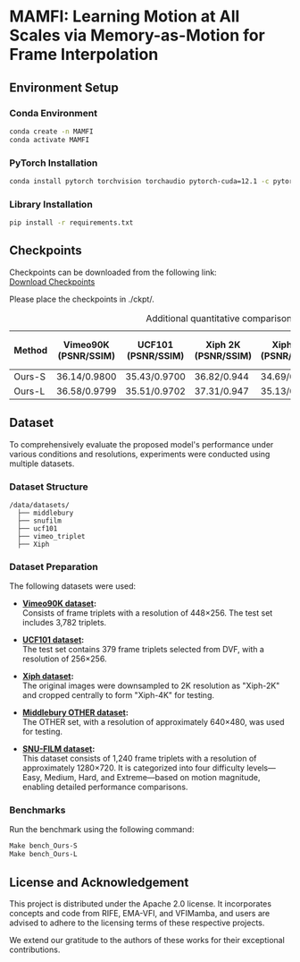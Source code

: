 # MAMFI: Learning Motion at All Scales via Memory-as-Motion for Frame Interpolation

## Environment Setup

### Conda Environment
```bash
conda create -n MAMFI
conda activate MAMFI
```

### PyTorch Installation
```bash
conda install pytorch torchvision torchaudio pytorch-cuda=12.1 -c pytorch -c nvidia
```

### Library Installation
```bash
pip install -r requirements.txt
```

## Checkpoints
Checkpoints can be downloaded from the following link:  
[Download Checkpoints](https://www.dropbox.com/scl/fo/jfrlewqa05v2kkppab49n/AB75DTo_Pns0ZtJHu07z6Dg?rlkey=ljjhn7kxkbn8liyta35s35if0&dl=0)

Please place the checkpoints in ./ckpt/.

<table>
  <caption>Additional quantitative comparison across benchmarks with Test-Time Augmentation (TTA) disabled </caption>
  <thead>
    <tr>
      <th>Method</th>
      <th>Vimeo90K (PSNR/SSIM)</th>
      <th>UCF101 (PSNR/SSIM)</th>
      <th>Xiph 2K (PSNR/SSIM)</th>
      <th>Xiph 4K (PSNR/SSIM)</th>
      <th>M.B. (IE)</th>
      <th>SNU-FILM Easy (PSNR/SSIM)</th>
      <th>SNU-FILM Medium (PSNR/SSIM)</th>
      <th>SNU-FILM Hard (PSNR/SSIM)</th>
      <th>SNU-FILM Extreme (PSNR/SSIM)</th>
      <th>Params (M)</th>
      <th>FLOPS (T)</th>
    </tr>
  </thead>
  <tbody>
    <tr>
      <td>Ours-S</td>
    <td>  36.14/0.9800 </td>
     <td> 35.43/0.9700 </td>
     <td> 36.82/0.944 </td>
    <td>  34.69/0.907 </td>
   <td>   2.00 </td>
    <td>  40.05/0.9906</td>
   <td>   36.18/0.9807 </td>
    <td>  30.83/0.9399 </td>
   <td>   25.62/0.8686 </td>
   <td>   5.7 </td>
   <td>   0.28 </td>
    </tr>
    <tr>
      <td>Ours-L</td>
   <td> 36.58/0.9799 </td>
  <td>  35.51/0.9702 </td>
  <td>  37.31/0.947 </td>
   <td> 35.13/0.911 </td>
   <td> 1.89 </td>
  <td>  40.07/0.9907</td>
   <td> 36.30/0.9809</td>
   <td> 31.02/0.9417 </td>
   <td>  25.79/0.8717</td>
   <td>   22.6 </td>
   <td>   1.1 </td>
    </tr>
  </tbody>
</table>



## Dataset
To comprehensively evaluate the proposed model's performance under various conditions and resolutions, experiments were conducted using multiple datasets.

### Dataset Structure
```
/data/datasets/
  ├── middlebury
  ├── snufilm
  ├── ucf101
  ├── vimeo_triplet
  ├── Xiph
```

### Dataset Preparation
The following datasets were used:

- **[Vimeo90K dataset](http://toflow.csail.mit.edu/):**  
  Consists of frame triplets with a resolution of 448×256. The test set includes 3,782 triplets.

- **[UCF101 dataset](https://liuziwei7.github.io/projects/VoxelFlow):**  
  The test set contains 379 frame triplets selected from DVF, with a resolution of 256×256.

- **[Xiph dataset](https://github.com/sniklaus/softmax-splatting/blob/master/benchmark_xiph.py):**  
  The original images were downsampled to 2K resolution as "Xiph-2K" and cropped centrally to form "Xiph-4K" for testing.

- **[Middlebury OTHER dataset](https://vision.middlebury.edu/flow/data/):**  
  The OTHER set, with a resolution of approximately 640×480, was used for testing.

- **[SNU-FILM dataset](https://myungsub.github.io/CAIN/):**  
  This dataset consists of 1,240 frame triplets with a resolution of approximately 1280×720. It is categorized into four difficulty levels—Easy, Medium, Hard, and Extreme—based on motion magnitude, enabling detailed performance comparisons.

### Benchmarks
Run the benchmark using the following command:
```bash
Make bench_Ours-S
Make bench_Ours-L
```

## License and Acknowledgement

This project is distributed under the Apache 2.0 license. It incorporates concepts and code from RIFE, EMA-VFI, and VFIMamba, 
and users are advised to adhere to the licensing terms of these respective projects.

We extend our gratitude to the authors of these works for their exceptional contributions.
